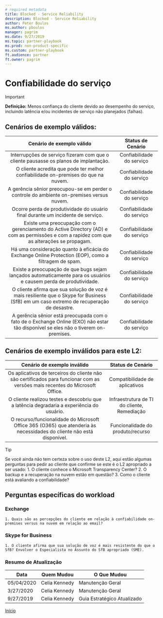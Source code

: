 ```yaml
---
# required metadata
title: Blocked - Service Reliability
description: Blocked - Service Reliability
author: Peter Boulos
ms.author: pboulos
manager: pagrim
ms.date: 9/27/2019
ms.topic: partner-playbook 
ms.prod: non-product-specific 
ms.custom: partner-playbook 
ft.audience: partner
ft.owner: pagrim
---
```


# Confiabilidade do serviço

> [!IMPORTANT]
> **Definição:** Menos confiança do cliente devido ao desempenho do serviço, incluindo latência e/ou incidentes de serviço não planejados (falhas).

## Cenários de exemplo válidos:

| Cenário de exemplo válido | Status de Cenário |
| :--: | :--: |
| Interrupções de serviço fizeram com que o cliente pausasse os planos de implantação​. | Confiabilidade do serviço |
| O cliente acredita que pode ter melhor confiabilidade on-premises do que na nuvem. | Confiabilidade do serviço |
| A gerência sênior preocupou-se em perder o controle do ambiente on-premises versus nuvem. | Confiabilidade do serviço |
| Ocorre perda de produtividade do usuário final durante um incidente de serviço. | Confiabilidade do serviço |
| Existe uma preocupação com o gerenciamento do Active Directory (AD) e com as permissões e com a rapidez com que as alterações se propagam. | Confiabilidade do serviço |
| Há uma consideração quanto à eficácia do Exchange Online Protection (EOP), como a filtragem de spam. | Confiabilidade do serviço |
| Existe a preocupação de que bugs sejam lançados automaticamente para os usuários e causem perda de produtividade. | Confiabilidade do serviço |
| O cliente afirma que sua solução de voz é mais resiliente que o Skype for Business (SfB) em um caso extremo de recuperação de desastre. | Confiabilidade do serviço |
| A gerência sênior está preocupada com o fato de o Exchange Online (EXO) não estar tão disponível se eles não o tiverem on-premises. | Confiabilidade do serviço |

## Cenários de exemplo inválidos para este L2:

| Cenário de exemplo inválido | Status de Cenário |
| :--: | :--: |
| Os aplicativos de terceiros do cliente não são certificados para funcionar com as versões mais recentes do Microsoft Office. | Compatibilidade de aplicativos |
| O cliente realizou testes e descobriu que a latência degradaria a experiência do usuário. | Infraestrutura de TI do cliente, Remediação |
| O recurso/funcionalidade do Microsoft Office 365 (O365) que atenderia às necessidades do cliente não está disponível. | Funcionalidade do produto/recurso |

> [!TIP]
> Se você ainda não tem certeza sobre o uso deste L2, aqui estão algumas perguntas para pedir ao cliente que confirme se este é o L2 apropriado a ser usado:
>    1.​ O cliente conhece o Microsoft Transparency Center?
>    2. O backup e a recuperação na nuvem estão em questão?
>    3. Como o cliente está avaliando a confiabilidade?​

## Perguntas específicas do workload

### Exchange

    1. Quais são as percepções do cliente em relação à confiabilidade on-premises versus na nuvem em relação ao email?

### Skype for Business

    1. ​O cliente afirma que sua solução de voz é mais resistente do que o SfB? Envolver o Especialista no Assunto do SfB apropriado (SME).

###  Resumo de Atualização

|Data|Quem Mudou|O Que Mudou|
|---------|---------------|----------------------------|
|05/04/2020| Celia Kennedy|  Manutenção Geral|
|3/27/2020| Celia Kennedy| Manutenção Geral|
|9/27/2019| Celia Kennedy| Guia Estratégico Atualizado|

[Início](http://partner-docs.microsoft.com)
